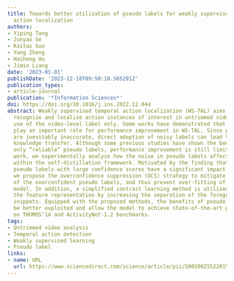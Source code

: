 ```yaml
---
title: Towards better utilization of pseudo labels for weakly supervised temporal
  action localization
authors:
- Yiping Tang
- Junyao Ge
- Kaitai Guo
- Yang Zheng
- Haihong Hu
- Jimin Liang
date: '2023-01-01'
publishDate: '2023-12-18T09:50:18.565291Z'
publication_types:
- article-journal
publication: '*Information Sciences*'
doi: https://doi.org/10.1016/j.ins.2022.12.044
abstract: Weakly supervised temporal action localization (WS-TAL) aims to simultaneously
  recognize and localize action instances of interest in untrimmed videos with the
  use of the video-level label only. Some works have demonstrated that pseudo labels
  play an important role for performance improvement in WS-TAL. Since pseudo labels
  are inevitably inaccurate, direct adoption of noisy labels can lead to inappropriate
  knowledge transfer. Although some previous studies have shown the benefits of using
  only “reliable” pseudo labels, performance improvement is still limited. In this
  work, we experimentally analyze how the noise in pseudo labels affects model performance
  within the self-distillation framework. Motivated by the finding that incorrect
  pseudo labels with large confidence scores have a significant impact on performance,
  we propose the overconfidence suppression (OCS) strategy to mitigate the effect
  of the overconfident pseudo labels, and thus prevent over-fitting of the student
  model. In addition, a simplified contrast learning method is utilized to fine-tune
  the feature representation by increasing the separation of the foreground and background
  snippets. Equipped with the proposed methods, the benefits of pseudo labels can
  be better exploited and allow the model to achieve state-of-the-art performance
  on THUMOS’14 and ActivityNet-1.2 benchmarks.
tags:
- Untrimmed video analysis
- Temporal action detection
- Weakly supervised learning
- Pseudo label
links:
- name: URL
  url: https://www.sciencedirect.com/science/article/pii/S0020025522015390
---
```

